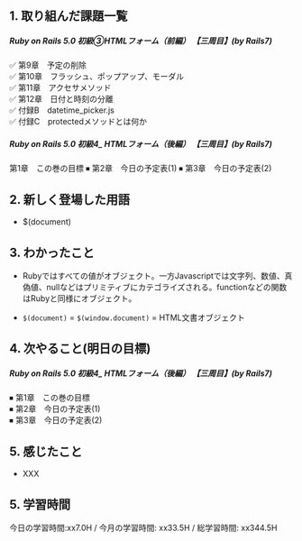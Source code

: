 ## 1. 取り組んだ課題一覧
##### Ruby on Rails 5.0 初級③HTMLフォーム（前編） 【三周目】(by Rails7)
✅ 第9章　予定の削除    
✅ 第10章　フラッシュ、ポップアップ、モーダル  
✅ 第11章　アクセサメソッド  
✅ 第12章　日付と時刻の分離  
✅ 付録B　datetime_picker.js  
✅ 付録C　protectedメソッドとは何か

##### Ruby on Rails 5.0 初級4_ HTMLフォーム（後編）   【三周目】(by Rails7)
第1章　この巻の目標
⏹ 第2章　今日の予定表(1)
⏹ 第3章　今日の予定表(2)

## 2. 新しく登場した用語
- $(document)

## 3. わかったこと
- Rubyではすべての値がオブジェクト。一方Javascriptでは文字列、数値、真偽値、nullなどはプリミティブにカテゴライズされる。functionなどの関数はRubyと同様にオブジェクト。

- ```$(document)``` = ```$(window.document)``` = HTML文書オブジェクト

## 4. 次やること(明日の目標) 
##### Ruby on Rails 5.0 初級4_ HTMLフォーム（後編）   【三周目】(by Rails7)
⏹ 第1章　この巻の目標  
⏹ 第2章　今日の予定表(1)   
⏹ 第3章　今日の予定表(2)  

## 5. 感じたこと
- XXX

## 5. 学習時間
今日の学習時間:xx7.0H / 今月の学習時間: xx33.5H / 総学習時間: xx344.5H　

